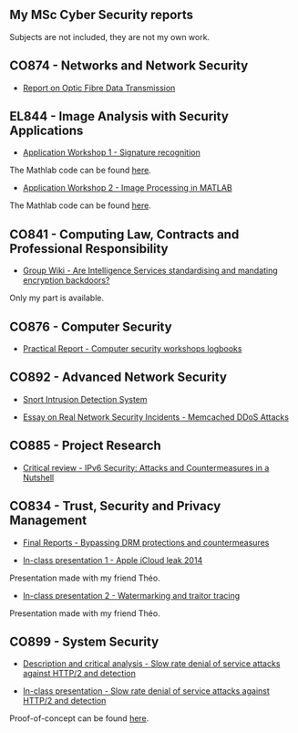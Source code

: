 ## My MSc Cyber Security reports

Subjects are not included, they are not my own work.

## CO874 - Networks and Network Security

* [Report on Optic Fibre Data Transmission](reports/CO874_OpticFibreDataTransmissionReport_BastienDhiver_bfrd2.pdf)

## EL844 - Image Analysis with Security Applications

* [Application Workshop 1 - Signature recognition](reports/EL844_workshop1Report_BastienDHIVER_bfrd2.pdf)

The Mathlab code can be found [here](reports/EL844_workshop1).

* [Application Workshop 2 - Image Processing in MATLAB](reports/EL844_workshop2Report_BastienDHIVER_bfrd2.pdf)

The Mathlab code can be found [here](reports/EL844_workshop2).

## CO841 - Computing Law, Contracts and Professional Responsibility

* [Group Wiki - Are Intelligence Services standardising and mandating encryption backdoors?](reports/CO841_wiki.md)

Only my part is available.

## CO876 - Computer Security

* [Practical Report - Computer security workshops logbooks](reports/CO876_PracticalReport_BastienDhiver_bfrd2.pdf)

## CO892 - Advanced Network Security

* [Snort Intrusion Detection System](reports/CO892_snortIntrusionDetectionSystemReport_BastienDHIVER_bfrd2.pdf)

* [Essay on Real Network Security Incidents - Memcached DDoS Attacks](reports/CO892_memcachedDDoSAttacksReport_BastienDHIVER_bfrd2.pdf)

## CO885 - Project Research

* [Critical review - IPv6 Security: Attacks and Countermeasures in a Nutshell](reports/CO885_criticalReview.md)

## CO834 - Trust, Security and Privacy Management

* [Final Reports - Bypassing DRM protections and countermeasures](reports/CO834_bypassingDRMs_BastienDHIVER_bfrd2.pdf)

* [In-class presentation 1 - Apple iCloud leak 2014](reports/CO834_icloud2014Leak.pdf)

Presentation made with my friend Théo.

* [In-class presentation 2 - Watermarking and traitor tracing](reports/CO834_watermarkingAndTraitorTracing.pdf)

Presentation made with my friend Théo.

## CO899 - System Security

* [Description and critical analysis - Slow rate denial of service attacks against HTTP/2 and detection](reports/CO899_criticalReview_BastienDHIVER_bfrd2.pdf)

* [In-class presentation - Slow rate denial of service attacks against HTTP/2 and detection](reports/CO899_SlowRateDoSAttacksAgainstHTTP2AndDetection_criticalReview_BastienDHIVER_bfrd2.pdf)

Proof-of-concept can be found [here](https://github.com/Dhiver/SlowRate-HTTP2-DoS).
